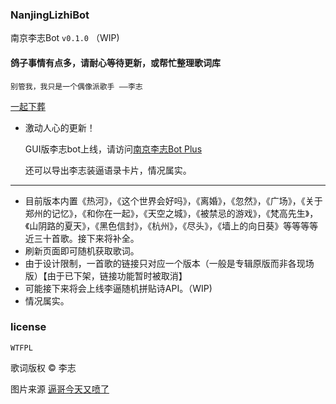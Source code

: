 ### NanjingLizhiBot

南京李志Bot `v0.1.0` （WIP)

#### 鸽子事情有点多，请耐心等待更新，或帮忙整理歌词库

`
别管我，我只是一个偶像派歌手
——李志
`

[一起下葬](https://df7c5117.github.io/NanjingLizhiBot/)


- 激动人心的更新！

	GUI版李志bot上线，请访问[南京李志Bot Plus](https://df7c5117.github.io/NanjingLizhiBot/PLUS/)

	还可以导出李志装逼语录卡片，情况属实。


----------------

- 目前版本内置《热河》，《这个世界会好吗》，《离婚》，《忽然》，《广场》，《关于郑州的记忆》，《和你在一起》，《天空之城》，《被禁忌的游戏》，《梵高先生》，《山阴路的夏天》，《黑色信封》，《杭州》，《尽头》，《墙上的向日葵》等等等等近三十首歌。接下来将补全。
- 刷新页面即可随机获取歌词。
- 由于设计限制，一首歌的链接只对应一个版本（一般是专辑原版而非各现场版）【由于已下架，链接功能暂时被取消】
- 可能接下来将会上线李逼随机拼贴诗API。（WIP)
- 情况属实。

### license

`WTFPL`

歌词版权 © 李志

图片来源 [逼哥今天又喷了](https://weibo.com/1573628884/Ef77L19sA)
